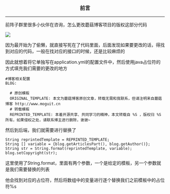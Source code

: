 ### <center>前言
***

前阵子群里很多小伙伴在咨询，怎么更改蘑菇博客项目的版权这部分代码

![](http://image.moguit.cn/822593737ee24ab497e5b911bd0241bd)

因为最开始为了偷懒，就直接写死在了代码里面，后面发现如果要更改的话，得找到对应的代码，一般在找对应的接口的时候，还是比较麻烦的

因此就想着将它单独写在application.yml的配置文件中，然后使用java占位符的方式填充我们需要的更改的地方

    #博客相关配置
    BLOG:
    
      # 原创模板
      ORIGINAL_TEMPLATE: 本文为蘑菇博客原创文章，转载无需和我联系，但请注明来自蘑菇博客 http://www.moguit.cn
      # 转载模板
      REPRINTED_TEMPLATE: 本着开源共享、共同学习的精神，本文转载自 %S ，版权归 %S 所有，如果侵权之处，请联系博主进行删除，谢谢~

然后到后端，我们就需要进行替换了

    String reprintedTemplate = REPRINTED_TEMPLATE;
    String [] variable = {blog.getArticlesPart(), blog.getAuthor()};
    String str = String.format(reprintedTemplate, variable);
    blog.setCopyright(str);

这里使用了String.format，里面有两个参数，一个是给定的模板，另一个参数就是我们需要替换的列表

他会找到对应的占位符，然后将数组中的变量进行逐个替换我们之前模板中的占位符%s